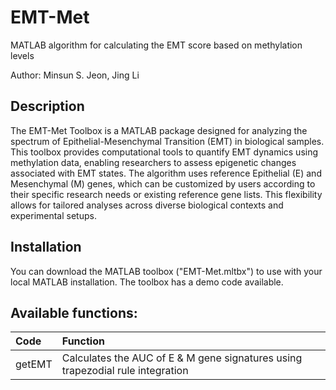 # EMT-Met

MATLAB algorithm for calculating the EMT score based on methylation levels

Author: Minsun S. Jeon, Jing Li

Description
-------

The EMT-Met Toolbox is a MATLAB package designed for analyzing the spectrum of Epithelial-Mesenchymal Transition (EMT) in biological samples. 
This toolbox provides computational tools to quantify EMT dynamics using methylation data, enabling researchers to assess epigenetic changes associated with EMT states. 
The algorithm uses reference Epithelial (E) and Mesenchymal (M) genes, which can be customized by users according to their specific research needs or existing reference gene lists. 
This flexibility allows for tailored analyses across diverse biological contexts and experimental setups. 

Installation
--------
You can download the MATLAB toolbox ("EMT-Met.mltbx") to use with your local MATLAB installation. The toolbox has a demo code available. 


Available functions:
---------
|Code| Function |
|:-|:-|
|getEMT|Calculates the AUC of E & M gene signatures using trapezodial rule integration|



